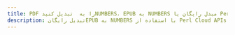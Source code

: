 ---title: PDF را به  تبدیل کنیدNUMBERS، EPUB به NUMBERS مبدل رایگان یا Perl SDKdescription: تبدیل رایگانEPUB به NUMBERS با استفاده از Perl Cloud APIs & SDK همچنین اسناد PDF را در Cloud ایجاد، ویرایش و رندر کنید.---